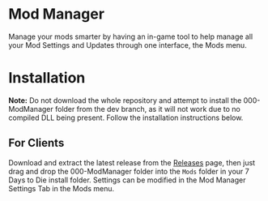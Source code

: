 # Mod Manager
Manage your mods smarter by having an in-game tool to help manage all your Mod Settings and Updates through one interface, the Mods menu.

# Installation
**Note:** Do not download the whole repository and attempt to install the 000-ModManager folder from the dev branch, as it will not work due to no compiled DLL being present. Follow the installation instructions below.

## For Clients
Download and extract the latest release from the [Releases](https://github.com/FilUnderscore/ModManager/releases) page, then just drag and drop the 000-ModManager folder into the `Mods` folder in your 7 Days to Die install folder. Settings can be modified in the Mod Manager Settings Tab in the Mods menu.